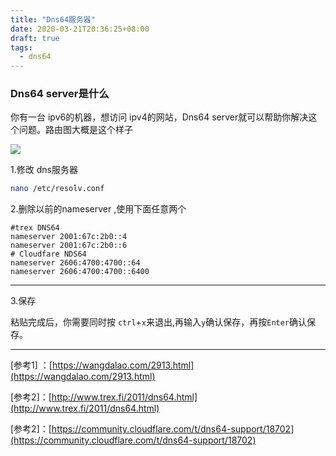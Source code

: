 ```yaml
---
title: "Dns64服务器"
date: 2020-03-21T20:36:25+08:00
draft: true
tags:
  - dns64
---
```


### Dns64 server是什么

你有一台 ipv6的机器，想访问 ipv4的网站，Dns64 server就可以帮助你解决这个问题。路由图大概是这个样子

![](https://img.yaleax.com/u-1641462757-2111149660-fm-26-gp-0.jpg)

1.修改 dns服务器

```bash
nano /etc/resolv.conf
```

2.删除以前的nameserver ,使用下面任意两个

```
#trex DNS64
nameserver 2001:67c:2b0::4 
nameserver 2001:67c:2b0::6
# Cloudfare NDS64
nameserver 2606:4700:4700::64
nameserver 2606:4700:4700::6400
```

-----

3.保存

 粘贴完成后，你需要同时按 `ctrl`+`x`来退出,再输入`y`确认保存，再按`Enter`确认保存。

-----

[参考1] ：[https://wangdalao.com/2913.html](https://wangdalao.com/2913.html)

[参考2]：[http://www.trex.fi/2011/dns64.html](http://www.trex.fi/2011/dns64.html)

[参考2]：[https://community.cloudflare.com/t/dns64-support/18702](https://community.cloudflare.com/t/dns64-support/18702)

